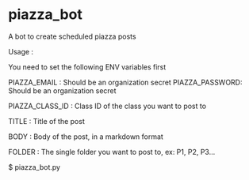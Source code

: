 # piazza_bot
A bot to create scheduled piazza posts


Usage :

You need to set the following ENV variables first

PIAZZA_EMAIL : Should be an organization secret
PIAZZA_PASSWORD: Should be an organization secret

PIAZZA_CLASS_ID : Class ID of the class you want to post to
     
TITLE : Title of the post

BODY : Body of the post, in a markdown format

FOLDER : The single folder you want to post to, ex: P1, P2, P3...

$ piazza_bot.py
